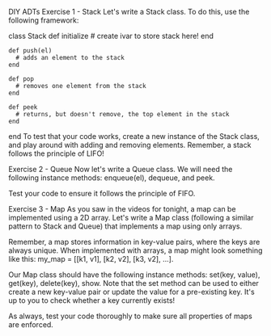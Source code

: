 DIY ADTs
Exercise 1 - Stack
Let's write a Stack class. To do this, use the following framework:

  class Stack
    def initialize
      # create ivar to store stack here!
    end

    def push(el)
      # adds an element to the stack
    end

    def pop
      # removes one element from the stack
    end

    def peek
      # returns, but doesn't remove, the top element in the stack
    end
  end
To test that your code works, create a new instance of the Stack class, and play around with adding and removing elements. Remember, a stack follows the principle of LIFO!

Exercise 2 - Queue
Now let's write a Queue class. We will need the following instance methods: enqueue(el), dequeue, and peek.

Test your code to ensure it follows the principle of FIFO.

Exercise 3 - Map
As you saw in the videos for tonight, a map can be implemented using a 2D array. Let's write a Map class (following a similar pattern to Stack and Queue) that implements a map using only arrays.

Remember, a map stores information in key-value pairs, where the keys are always unique. When implemented with arrays, a map might look something like this: my_map = [[k1, v1], [k2, v2], [k3, v2], ...].

Our Map class should have the following instance methods: set(key, value), get(key), delete(key), show. Note that the set method can be used to either create a new key-value pair or update the value for a pre-existing key. It's up to you to check whether a key currently exists!

As always, test your code thoroughly to make sure all properties of maps are enforced.